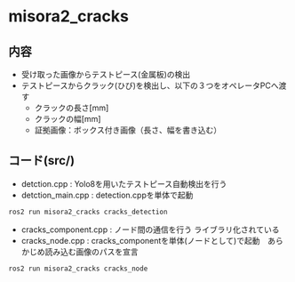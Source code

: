 # misora2_cracks
## 内容
 - 受け取った画像からテストピース(金属板)の検出
 - テストピースからクラック(ひび)を検出し、以下の３つをオペレータPCへ渡す
    - クラックの長さ$[\mathrm{mm}]$
    - クラックの幅$[\mathrm{mm}]$
    - 証拠画像：ボックス付き画像（長さ、幅を書き込む）

## コード(src/)
 - detction.cpp : Yolo8を用いたテストピース自動検出を行う
 - detction_main.cpp : detection.cppを単体で起動
 ~~~bash!
 ros2 run misora2_cracks cracks_detection
 ~~~
 - cracks_component.cpp : ノード間の通信を行う ライブラリ化されている
 - cracks_node.cpp : cracks_componentを単体(ノードとして)で起動　あらかじめ読み込む画像のパスを宣言
 ~~~bash!
 ros2 run misora2_cracks cracks_node
 ~~~